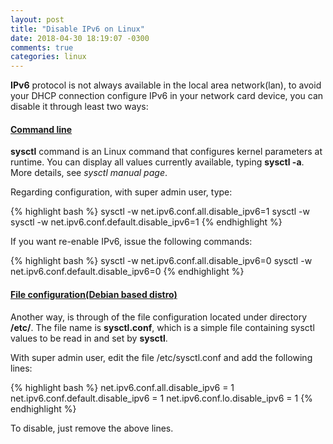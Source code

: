 ```yaml
---
layout: post
title: "Disable IPv6 on Linux"
date: 2018-04-30 18:19:07 -0300
comments: true
categories: linux
---
```


**IPv6** protocol is not always available in the local area network(lan), to avoid your DHCP connection configure IPv6 in
your network card device, you can disable it through least <!--more--> two ways:

<h4><u>Command line</u></h4>

**sysctl** command is an Linux command that configures kernel parameters at runtime. You can display all
values currently available, typing **sysctl -a**. More details, see *sysctl manual page*.

Regarding configuration, with super admin user, type:

{% highlight bash %}
sysctl -w net.ipv6.conf.all.disable_ipv6=1
sysctl -w sysctl -w net.ipv6.conf.default.disable_ipv6=1
{% endhighlight %}

If you want re-enable IPv6, issue the following commands:

{% highlight bash %}
sysctl -w net.ipv6.conf.all.disable_ipv6=0
sysctl -w net.ipv6.conf.default.disable_ipv6=0
{% endhighlight %}

<h4><u>File configuration(Debian based distro)</u></h4>

Another way, is through of the file configuration located under directory **/etc/**.
The file name is **sysctl.conf**, which is a simple file containing sysctl values to be read in and set by **sysctl**.

With super admin user, edit the file /etc/sysctl.conf and add the following lines:

{% highlight bash %}
net.ipv6.conf.all.disable_ipv6 = 1
net.ipv6.conf.default.disable_ipv6 = 1
net.ipv6.conf.lo.disable_ipv6 = 1
{% endhighlight %}

To disable, just remove the above lines.
